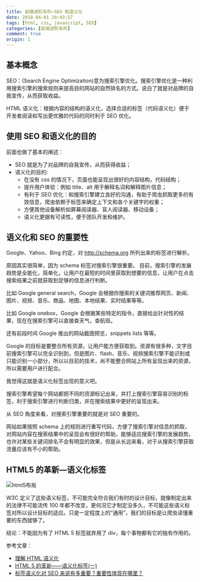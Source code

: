 ```yaml
---
title: 前端进阶系列—SEO 和语义化
date: 2018-04-01 20:43:57
tags: [html, css, javascript, SEO]
categories: [前端进阶系列]
comment: true
origin: 1
---
```


## 基本概念

SEO：(Search Engine Optimization)意为搜索引擎优化。搜索引擎优化是一种利用搜索引擎的搜索规则来提高目的网站的自然排名的方式。说白了就是对品牌的自我宣传，从而获取收益。

HTML 语义化：根据内容的结构的语义化，选择合适的标签（代码语义化）便于开发者阅读和写出更优雅的代码的同时利于 SEO 优化。

## 使用 SEO 和语义化的目的

前面也做了基本的阐述：

- SEO 就是为了对品牌的自我宣传，从而获得收益；
- 语义化的目的:
  - 在没有 css 的情况下，页面也能呈现出很好的内容结构，代码结构；
  - 提升用户体验：例如 title、alt 用于解释名词和解释图片信息；
  - 有利于 SEO 优化：和搜索引擎建立良好的沟通，有助于爬虫抓取更多的有效信息，爬虫依赖于标签来确定上下文和各个关键字的权重；
  - 方便其他设备解析如屏幕阅读器、盲人阅读器、移动设备；
  - 语义化更据有可读性，便于团队开发和维护。

## 语义化和 SEO 的重要性

Google、Yahoo、Bing 约定，对 http://schema.org 所列出来的标签进行解析。

原因其实很简单，因为 schema 标签对搜索引擎很重要。
目前，搜索引擎的发展趋势是全能化，简单化，让用户在最短的时间里获取到想要的信息，让用户在点击搜索结果之前就获取到足够的信息进行判断。

比如 Google general search，Google 会根据你搜索的关键词推荐网页、新闻、图片、视频、音乐、商品、地图、本地结果、实时结果等等。

比如 Google onebox，Google 会根据某些特定的指令，直接给出针对性的结果，现在在搜索引擎可以直接查天气，查航班。

还有前段时间 Google 推出的网站截图预览，snippets lists 等等。

Google 的目标是要整合所有资源，让用户能方便获取到。资源有很多种，文字目前搜索引擎可以完全识别到，但是图片、flash、音乐、视频搜索引擎不能识别或只能识别一小部分，所以以目前的技术，尚不能整合网站上所有呈现出来的资源，所以需要用户进行配合。

我觉得这就是语义化标签出现的意义吧。

搜索引擎希望每个网站都把不同的资源标记出来，并打上搜索引擎容易识别的标签，利于搜索引擎进行判断归类，并在搜索结果中更好的呈现出来。

从 SEO 角度来看，对搜索引擎重要的就是对 SEO 重要的。

网站如果按照 schema 上的规则进行重写代码，方便了搜索引擎对信息的抓取，对网站内容在搜索结果中的呈现会有很好的帮助，能够适应搜索引擎的发展趋势。也许对某些关键词排名不会有明显的效果，但是从长远来看，对于从搜索引擎获取流量应该有不小的帮助。

## HTML5 的革新—语义化标签

![html5布局][1]

W3C 定义了这些语义标签，不可能完全符合我们有时的设计目标，就像制定出来的法律不可能流传 100 年都不改变，更何况它才制定没多久，不可能这些语义标签对所以设计目标的适应。只是一定程度上的“通用”，我们的目标是让爬虫读懂重要的东西就够了。

结论：不能因为有了 HTML 5 标签就弃用了 div，每个事物都有它的独有作用的。

参考文章：

- [理解 HTML 语义化][2]
- [HTML 5 的革新——语义化标签(一)][3]
- [标签语义化对 SEO 来说有多重要？重要性体现在哪里？][4]

[1]: http://cdn.rnode.me/images/20180401/html5-layout.jpg
[2]: http://www.cnblogs.com/freeyiyi1993/p/3615179.html
[3]: http://www.html5jscss.com/html5-semantics-section.html
[4]: https://www.zhihu.com/question/19911318
